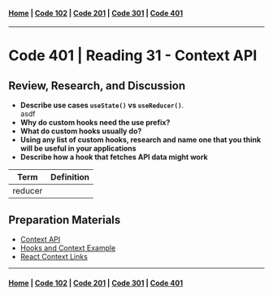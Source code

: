 #### [Home](../README.md) | [Code 102](../102main.md) | [Code 201](../201main.md) | [Code 301](../301main.md) | [Code 401](../401main.md)

---

# Code 401 | Reading 31 - Context API

## Review, Research, and Discussion

-   **Describe use cases `useState()` vs `useReducer()`**.\
	asdf
-   **Why do custom hooks need the use prefix?**
-   **What do custom hooks usually do?**
-   **Using any list of custom hooks, research and name one that you think will be useful in your applications**
-   **Describe how a hook that fetches API data might work**

| Term    | Definition |
| ------- | ---------- |
| reducer |            |

## Preparation Materials

-   [Context API](https://reactjs.org/docs/context.html)
-   [Hooks and Context Example](https://medium.com/swlh/snackbars-in-react-an-exercise-in-hooks-and-context-299b43fd2a2b)
-   [React Context Links](https://github.com/diegohaz/awesome-react-context)

---

#### [Home](../README.md) | [Code 102](../102main.md) | [Code 201](../201main.md) | [Code 301](../301main.md) | [Code 401](../401main.md)
